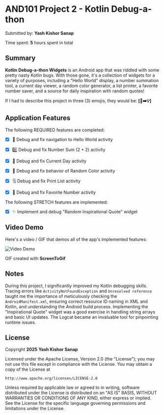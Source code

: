 <!-- (This is a comment) INSTRUCTIONS: Go through this page and fill out any **bolded** entries with their correct values.-->

# AND101 Project 2 - Kotlin Debug-a-thon

Submitted by: **Yash Kishor Sanap**

Time spent: **5** hours spent in total

## Summary

**Kotlin Debug-a-thon Widgets** is an Android app that was riddled with some pretty nasty Kotlin bugs. With those gone, it's a collection of widgets for a variety of purposes, including a "Hello World" display, a number summation tool, a current day viewer, a random color generator, a list printer, a favorite number saver, and a source for daily inspiration with random quotes!

If I had to describe this project in three (3) emojis, they would be: **[🐛➡️💡]** 

## Application Features

<!-- (This is a comment) Please be sure to change the [ ] to [x] for any features you completed.  If a feature is not checked [x], you might miss the points for that item! -->

The following REQUIRED features are completed:

- [x] 👋 Debug and fix navigation to Hello World activity
- [x] 4️⃣ Debug and fix Number Sum (2 + 2) activity
- [x] 📅 Debug and fix Current Day activity
- [x] 🌈 Debug and fix behavior of Random Color activity
- [x] 🗒️ Debug and fix Print List activity
- [x] 💯 Debug and fix Favorite Number activity


The following STRETCH features are implemented:

- [x] ✨ Implement and debug "Random Inspirational Quote" widget 

## Video Demo

Here's a video / GIF that demos all of the app's implemented features:

<img src='[Video Demo](https://i.imgur.com/oXdQz9z.gif)' title='Video Demo' width='' alt='Video Demo' />

GIF created with **ScreenToGif**

<!-- Recommended tools:
- [Kap](https://getkap.co/) for macOS
- [ScreenToGif](https://www.screentogif.com/) for Windows
- [peek](https://github.com/phw/peek) for Linux. -->

## Notes

During this project, I significantly improved my Kotlin debugging skills. Tracing errors like `ActivityNotFoundException` and `Unresolved reference` taught me the importance of meticulously checking the `AndroidManifest.xml`, ensuring correct resource ID naming in XML and Kotlin, and understanding the Android build process. Implementing the "Inspirational Quote" widget was a good exercise in handling string arrays and basic UI updates. The Logcat became an invaluable tool for pinpointing runtime issues.

## License

Copyright **2025** **Yash Kishor Sanap**

Licensed under the Apache License, Version 2.0 (the "License");
you may not use this file except in compliance with the License.
You may obtain a copy of the License at

    http://www.apache.org/licenses/LICENSE-2.0

Unless required by applicable law or agreed to in writing, software
distributed under the License is distributed on an "AS IS" BASIS,
WITHOUT WARRANTIES OR CONDITIONS OF ANY KIND, either express or implied.
See the License for the specific language governing permissions and
limitations under the License.
